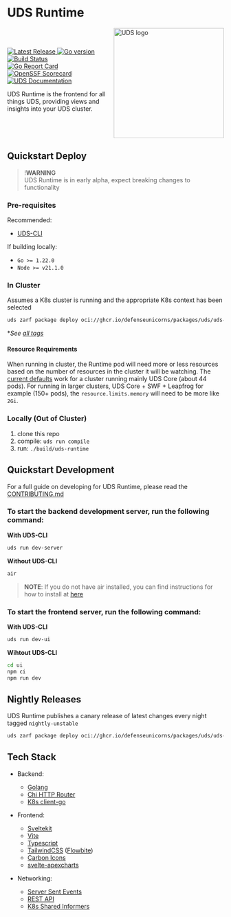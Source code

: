 # UDS Runtime

<div style="display: flex; justify-content: space-between; align-items: center;">
  <div>
    <div>
      <a href="https://github.com/defenseunicorns/uds-runtime/releases">
        <img src="https://img.shields.io/github/v/release/defenseunicorns/uds-runtime" alt="Latest Release" />
      </a>
      <a href="https://go.dev/">
        <img src="https://img.shields.io/github/go-mod/go-version/defenseunicorns/uds-runtime?filename=go.mod" alt="Go version" />
      </a>
      <a href="https://github.com/defenseunicorns/uds-runtime/actions/workflows/tag-and-release.yaml">
        <img src="https://img.shields.io/github/actions/workflow/status/defenseunicorns/uds-runtime/tag-and-release.yaml" alt="Build Status" />
      </a>
    </div>
    <div>
    <a href="https://goreportcard.com/report/github.com/defenseunicorns/uds-runtime">
      <img src="https://goreportcard.com/badge/github.com/defenseunicorns/uds-runtime" alt="Go Report Card" />
    </a>
    <a href="https://scorecard.dev/viewer/?uri=github.com/defenseunicorns/uds-runtime">
      <img src="https://api.scorecard.dev/projects/github.com/defenseunicorns/uds-runtime/badge" alt="OpenSSF Scorecard" />
    </a>
    </div>
    <a href="https://uds.defenseunicorns.com/docs/">
      <img src="https://img.shields.io/badge/docs-uds.defenseunicorns.com-775ba1" alt="UDS Documentation" />
    </a>
    <p>UDS Runtime is the frontend for all things UDS, providing views and insights into your UDS cluster.</p>
  </div>
  <div>
    <img alt="UDS logo" src="ui/static/doug.svg" height="256"  />
  </div>
</div>

## Quickstart Deploy

> !**WARNING**  
> UDS Runtime is in early alpha, expect breaking changes to functionality

### Pre-requisites

Recommended:

- [UDS-CLI](https://github.com/defenseunicorns/UDS-CLI#install)

If building locally:

- `Go >= 1.22.0`
- `Node >= v21.1.0`

### In Cluster

Assumes a K8s cluster is running and the appropriate K8s context has been selected

```bash
uds zarf package deploy oci://ghcr.io/defenseunicorns/packages/uds/uds-runtime:<tag> --confirm
```

\*_See [all tags](https://github.com/defenseunicorns/uds-runtime/pkgs/container/packages%2Fuds%2Fuds-runtime)_

#### Resource Requirements

When running in cluster, the Runtime pod will need more or less resources based on the number of resources in the cluster it will be watching. The [current defaults](./chart/values.yaml) work for a cluster running mainly UDS Core (about 44 pods). For running in larger clusters, UDS Core + SWF + Leapfrog for example (150+ pods), the `resource.limits.memory` will need to be more like `2Gi`.

### Locally (Out of Cluster)

1. clone this repo
1. compile: `uds run compile`
1. run: `./build/uds-runtime`

## Quickstart Development

For a full guide on developing for UDS Runtime, please read the [CONTRIBUTING.md](./CONTRIBUTING.md)

### To start the backend development server, run the following command:

**With UDS-CLI**

```bash
uds run dev-server
```

**Without UDS-CLI**

```bash
air
```

> **NOTE**: If you do not have air installed, you can find instructions for how to install at [here](https://github.com/air-verse/air)

### To start the frontend server, run the following command:

**With UDS-CLI**

```bash
uds run dev-ui
```

**Wihtout UDS-CLI**

```bash
cd ui
npm ci
npm run dev
```

## Nightly Releases

UDS Runtime publishes a canary release of latest changes every night tagged `nightly-unstable`

```bash
uds zarf package deploy oci://ghcr.io/defenseunicorns/packages/uds/uds-runtime:nightly-unstable
```

## Tech Stack

- Backend:

  - [Golang](https://go.dev/)
  - [Chi HTTP Router](https://github.com/go-chi/chi)
  - [K8s client-go](https://github.com/kubernetes/client-go)

- Frontend:

  - [Sveltekit](https://kit.svelte.dev/)
  - [Vite](https://vitejs.dev/)
  - [Typescript](https://typescriptlang.org/)
  - [TailwindCSS](https://tailwindcss.com/) ([Flowbite](https://flowbite.com/))
  - [Carbon Icons](https://www.carbondesignsystem.com/guidelines/icons/library)
  - [svelte-apexcharts](https://github.com/bn3t/svelte-apexcharts)

- Networking:

  - [Server Sent Events](https://developer.mozilla.org/en-US/docs/Web/API/Server-sent_events)
  - [REST API](https://restfulapi.net/)
  - [K8s Shared Informers](https://pkg.go.dev/k8s.io/client-go/informers)

